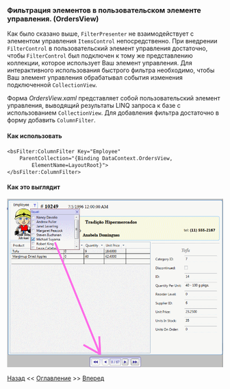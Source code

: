 ﻿### Фильтрация элементов в пользовательском элементе управления. (OrdersView)
Как было сказано выше, `FilterPresenter` не взаимодействует с элементом управления `ItemsControl`
непосредственно. При внедрении `FilterControl` в пользовательский элемент управления достаточно, 
чтобы `FilterControl` был  подключен к тому же представлению коллекции, которое использует 
Ваш элемент управления. Для интерактивного использования быстрого фильтра необходимо,
чтобы Ваш элемент управления обрабатывал события изменения подключенной `CollectionView`.

Форма *OrdersView.xaml* представляет собой пользовательский элемент управления, 
выводящий результаты LINQ запроса к базе с использованием `CollectionView`. 
Для добавления фильтра достаточно в форму добавить `ColumnFilter`.
#### Как использовать
    <bsFilter:ColumnFilter Key="Employee"
        ParentCollection="{Binding DataContext.OrdersView,
            ElementName=LayoutRoot}">
    </bsFilter:ColumnFilter>
#### Как это выглядит
![OrdersView](Picture/Pic7.gif "Рис.7")

[Назад](Examle4.ProductsView.md "Использование представления коллекции c фильтром в нескольких местах. (ProductsView)") <<
[Оглавление](Readme.md) >>
[Вперед](Examle6.OrdersView.md "Фильтрация элементов в ComboBox. (OrdersView)")